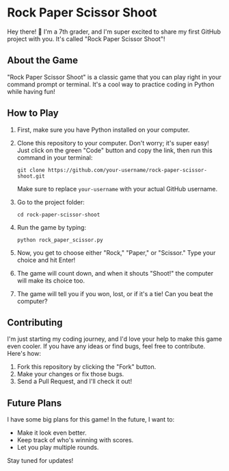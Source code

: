 # Rock Paper Scissor Shoot

Hey there! 👋 I'm a 7th grader, and I'm super excited to share my first GitHub project with you. It's called "Rock Paper Scissor Shoot"!

## About the Game

"Rock Paper Scissor Shoot" is a classic game that you can play right in your command prompt or terminal. It's a cool way to practice coding in Python while having fun!

## How to Play

1. First, make sure you have Python installed on your computer.
2. Clone this repository to your computer. Don't worry; it's super easy! Just click on the green "Code" button and copy the link, then run this command in your terminal:

    ```
    git clone https://github.com/your-username/rock-paper-scissor-shoot.git
    ```

    Make sure to replace `your-username` with your actual GitHub username.

3. Go to the project folder:

    ```
    cd rock-paper-scissor-shoot
    ```

4. Run the game by typing:

    ```
    python rock_paper_scissor.py
    ```

5. Now, you get to choose either "Rock," "Paper," or "Scissor." Type your choice and hit Enter!

6. The game will count down, and when it shouts "Shoot!" the computer will make its choice too.

7. The game will tell you if you won, lost, or if it's a tie! Can you beat the computer?

## Contributing

I'm just starting my coding journey, and I'd love your help to make this game even cooler. If you have any ideas or find bugs, feel free to contribute. Here's how:

1. Fork this repository by clicking the "Fork" button.
2. Make your changes or fix those bugs.
3. Send a Pull Request, and I'll check it out!

## Future Plans

I have some big plans for this game! In the future, I want to:

- Make it look even better.
- Keep track of who's winning with scores.
- Let you play multiple rounds.

Stay tuned for updates!
